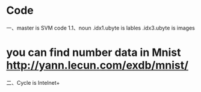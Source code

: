 # Code
一、master is SVM code
1.1、noun
.idx1.ubyte is lables
.idx3.ubyte is images
# you can find number data in Mnist http://yann.lecun.com/exdb/mnist/

二、Cycle is Intelnet+
